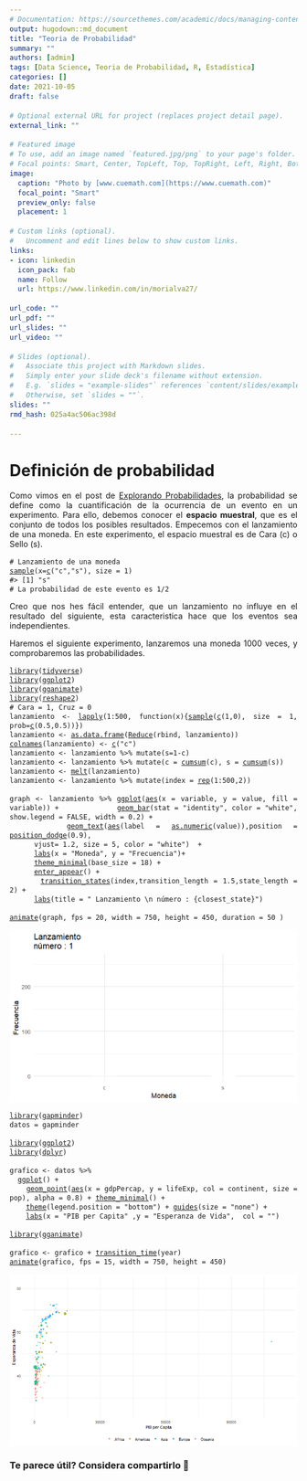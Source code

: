 ```yaml
---
# Documentation: https://sourcethemes.com/academic/docs/managing-content/
output: hugodown::md_document
title: "Teoria de Probabilidad"
summary: ""
authors: [admin]
tags: [Data Science, Teoria de Probabilidad, R, Estadística]
categories: []
date: 2021-10-05
draft: false

# Optional external URL for project (replaces project detail page).
external_link: ""

# Featured image
# To use, add an image named `featured.jpg/png` to your page's folder.
# Focal points: Smart, Center, TopLeft, Top, TopRight, Left, Right, BottomLeft, Bottom, BottomRight.
image:
  caption: "Photo by [www.cuemath.com](https://www.cuemath.com)"
  focal_point: "Smart"
  preview_only: false
  placement: 1

# Custom links (optional).
#   Uncomment and edit lines below to show custom links.
links:
- icon: linkedin
  icon_pack: fab
  name: Follow
  url: https://www.linkedin.com/in/morialva27/

url_code: ""
url_pdf: ""
url_slides: ""
url_video: ""

# Slides (optional).
#   Associate this project with Markdown slides.
#   Simply enter your slide deck's filename without extension.
#   E.g. `slides = "example-slides"` references `content/slides/example-slides.md`.
#   Otherwise, set `slides = ""`.
slides: ""
rmd_hash: 025a4ac506ac398d

---
```


<div style="text-align: justify">

# Definición de probabilidad

Como vimos en el post de [Explorando Probabilidades](https://www.dmorialva.com/post/explorando-informacion/), la probabilidad se define como la cuantificación de la ocurrencia de un evento en un experimento. Para ello, debemos conocer el **espacio muestral**, que es el conjunto de todos los posibles resultados. Empecemos con el lanzamiento de una moneda. En este experimento, el espacio muestral es de Cara (c) o Sello (s).

<div class="highlight">

<pre class='chroma'><code class='language-r' data-lang='r'><span class='c'># Lanzamiento de una moneda</span>
<span class='nf'><a href='https://rdrr.io/r/base/sample.html'>sample</a></span><span class='o'>(</span>x<span class='o'>=</span><span class='nf'><a href='https://rdrr.io/r/base/c.html'>c</a></span><span class='o'>(</span><span class='s'>"c"</span>,<span class='s'>"s"</span><span class='o'>)</span>, size <span class='o'>=</span> <span class='m'>1</span><span class='o'>)</span>
<span class='c'>#&gt; [1] "s"</span>
<span class='c'># La probabilidad de este evento es 1/2</span></code></pre>

</div>

Creo que nos hes fácil entender, que un lanzamiento no influye en el resultado del siguiente, esta caracteristica hace que los eventos sea independientes.

Haremos el siguiente experimento, lanzaremos una moneda 1000 veces, y comprobaremos las probabilidades.

<div class="highlight">

<pre class='chroma'><code class='language-r' data-lang='r'><span class='kr'><a href='https://rdrr.io/r/base/library.html'>library</a></span><span class='o'>(</span><span class='nv'><a href='http://tidyverse.tidyverse.org'>tidyverse</a></span><span class='o'>)</span>
<span class='kr'><a href='https://rdrr.io/r/base/library.html'>library</a></span><span class='o'>(</span><span class='nv'><a href='https://ggplot2.tidyverse.org'>ggplot2</a></span><span class='o'>)</span>
<span class='kr'><a href='https://rdrr.io/r/base/library.html'>library</a></span><span class='o'>(</span><span class='nv'><a href='https://gganimate.com'>gganimate</a></span><span class='o'>)</span>
<span class='kr'><a href='https://rdrr.io/r/base/library.html'>library</a></span><span class='o'>(</span><span class='nv'><a href='https://github.com/hadley/reshape'>reshape2</a></span><span class='o'>)</span>
<span class='c'># Cara = 1, Cruz = 0</span>
<span class='nv'>lanzamiento</span> <span class='o'>&lt;-</span> <span class='nf'><a href='https://rdrr.io/r/base/lapply.html'>lapply</a></span><span class='o'>(</span><span class='m'>1</span><span class='o'>:</span><span class='m'>500</span>, <span class='kr'>function</span><span class='o'>(</span><span class='nv'>x</span><span class='o'>)</span><span class='o'>&#123;</span><span class='nf'><a href='https://rdrr.io/r/base/sample.html'>sample</a></span><span class='o'>(</span><span class='nf'><a href='https://rdrr.io/r/base/c.html'>c</a></span><span class='o'>(</span><span class='m'>1</span>,<span class='m'>0</span><span class='o'>)</span>, size <span class='o'>=</span> <span class='m'>1</span>, prob<span class='o'>=</span><span class='nf'><a href='https://rdrr.io/r/base/c.html'>c</a></span><span class='o'>(</span><span class='m'>0.5</span>,<span class='m'>0.5</span><span class='o'>)</span><span class='o'>)</span><span class='o'>&#125;</span><span class='o'>)</span>
<span class='nv'>lanzamiento</span> <span class='o'>&lt;-</span> <span class='nf'><a href='https://rdrr.io/r/base/as.data.frame.html'>as.data.frame</a></span><span class='o'>(</span><span class='nf'><a href='https://rdrr.io/r/base/funprog.html'>Reduce</a></span><span class='o'>(</span><span class='nv'>rbind</span>, <span class='nv'>lanzamiento</span><span class='o'>)</span><span class='o'>)</span>
<span class='nf'><a href='https://rdrr.io/r/base/colnames.html'>colnames</a></span><span class='o'>(</span><span class='nv'>lanzamiento</span><span class='o'>)</span> <span class='o'>&lt;-</span> <span class='nf'><a href='https://rdrr.io/r/base/c.html'>c</a></span><span class='o'>(</span><span class='s'>"c"</span><span class='o'>)</span>
<span class='nv'>lanzamiento</span> <span class='o'>&lt;-</span> <span class='nv'>lanzamiento</span> <span class='o'>%&gt;%</span> <span class='nf'>mutate</span><span class='o'>(</span>s<span class='o'>=</span><span class='m'>1</span><span class='o'>-</span><span class='nv'>c</span><span class='o'>)</span>
<span class='nv'>lanzamiento</span> <span class='o'>&lt;-</span> <span class='nv'>lanzamiento</span> <span class='o'>%&gt;%</span> <span class='nf'>mutate</span><span class='o'>(</span>c <span class='o'>=</span> <span class='nf'><a href='https://rdrr.io/r/base/cumsum.html'>cumsum</a></span><span class='o'>(</span><span class='nv'>c</span><span class='o'>)</span>, s <span class='o'>=</span> <span class='nf'><a href='https://rdrr.io/r/base/cumsum.html'>cumsum</a></span><span class='o'>(</span><span class='nv'>s</span><span class='o'>)</span><span class='o'>)</span>
<span class='nv'>lanzamiento</span> <span class='o'>&lt;-</span> <span class='nf'><a href='https://rdrr.io/pkg/reshape2/man/melt.html'>melt</a></span><span class='o'>(</span><span class='nv'>lanzamiento</span><span class='o'>)</span>
<span class='nv'>lanzamiento</span> <span class='o'>&lt;-</span> <span class='nv'>lanzamiento</span> <span class='o'>%&gt;%</span> <span class='nf'>mutate</span><span class='o'>(</span>index <span class='o'>=</span> <span class='nf'><a href='https://rdrr.io/r/base/rep.html'>rep</a></span><span class='o'>(</span><span class='m'>1</span><span class='o'>:</span><span class='m'>500</span>,<span class='m'>2</span><span class='o'>)</span><span class='o'>)</span>

<span class='nv'>graph</span> <span class='o'>&lt;-</span> <span class='nv'>lanzamiento</span> <span class='o'>%&gt;%</span> <span class='nf'><a href='https://ggplot2.tidyverse.org/reference/ggplot.html'>ggplot</a></span><span class='o'>(</span><span class='nf'><a href='https://ggplot2.tidyverse.org/reference/aes.html'>aes</a></span><span class='o'>(</span>x <span class='o'>=</span> <span class='nv'>variable</span>, y <span class='o'>=</span> <span class='nv'>value</span>, fill <span class='o'>=</span> <span class='nv'>variable</span><span class='o'>)</span><span class='o'>)</span> <span class='o'>+</span>              <span class='nf'><a href='https://ggplot2.tidyverse.org/reference/geom_bar.html'>geom_bar</a></span><span class='o'>(</span>stat <span class='o'>=</span> <span class='s'>"identity"</span>, color <span class='o'>=</span> <span class='s'>"white"</span>, show.legend <span class='o'>=</span> <span class='kc'>FALSE</span>, width <span class='o'>=</span> <span class='m'>0.2</span><span class='o'>)</span> <span class='o'>+</span>
     <span class='nf'><a href='https://ggplot2.tidyverse.org/reference/geom_text.html'>geom_text</a></span><span class='o'>(</span><span class='nf'><a href='https://ggplot2.tidyverse.org/reference/aes.html'>aes</a></span><span class='o'>(</span>label <span class='o'>=</span> <span class='nf'><a href='https://rdrr.io/r/base/numeric.html'>as.numeric</a></span><span class='o'>(</span><span class='nv'>value</span><span class='o'>)</span><span class='o'>)</span>,position <span class='o'>=</span> <span class='nf'><a href='https://ggplot2.tidyverse.org/reference/position_dodge.html'>position_dodge</a></span><span class='o'>(</span><span class='m'>0.9</span><span class='o'>)</span>,
      vjust<span class='o'>=</span> <span class='m'>1.2</span>, size <span class='o'>=</span> <span class='m'>5</span>, color <span class='o'>=</span> <span class='s'>"white"</span><span class='o'>)</span>  <span class='o'>+</span>
      <span class='nf'><a href='https://ggplot2.tidyverse.org/reference/labs.html'>labs</a></span><span class='o'>(</span>x <span class='o'>=</span> <span class='s'>"Moneda"</span>, y <span class='o'>=</span> <span class='s'>"Frecuencia"</span><span class='o'>)</span><span class='o'>+</span>
      <span class='nf'><a href='https://ggplot2.tidyverse.org/reference/ggtheme.html'>theme_minimal</a></span><span class='o'>(</span>base_size <span class='o'>=</span> <span class='m'>18</span><span class='o'>)</span> <span class='o'>+</span>
      <span class='nf'><a href='https://gganimate.com/reference/enter_exit.html'>enter_appear</a></span><span class='o'>(</span><span class='o'>)</span> <span class='o'>+</span>
      <span class='nf'><a href='https://gganimate.com/reference/transition_states.html'>transition_states</a></span><span class='o'>(</span><span class='nv'>index</span>,transition_length <span class='o'>=</span> <span class='m'>1.5</span>,state_length <span class='o'>=</span> <span class='m'>2</span><span class='o'>)</span> <span class='o'>+</span>
      <span class='nf'><a href='https://ggplot2.tidyverse.org/reference/labs.html'>labs</a></span><span class='o'>(</span>title <span class='o'>=</span> <span class='s'>" Lanzamiento \n número : &#123;closest_state&#125;"</span><span class='o'>)</span>
  
<span class='nf'><a href='https://gganimate.com/reference/animate.html'>animate</a></span><span class='o'>(</span><span class='nv'>graph</span>, fps <span class='o'>=</span> <span class='m'>20</span>, width <span class='o'>=</span> <span class='m'>750</span>, height <span class='o'>=</span> <span class='m'>450</span>, duration <span class='o'>=</span> <span class='m'>50</span> <span class='o'>)</span>
</code></pre>
<img src="figs/unnamed-chunk-2-1.gif" width="700px" style="display: block; margin: auto;" />

</div>

<div class="highlight">

<pre class='chroma'><code class='language-r' data-lang='r'><span class='kr'><a href='https://rdrr.io/r/base/library.html'>library</a></span><span class='o'>(</span><span class='nv'><a href='https://github.com/jennybc/gapminder'>gapminder</a></span><span class='o'>)</span>
<span class='nv'>datos</span> <span class='o'>=</span> <span class='nv'>gapminder</span>

<span class='kr'><a href='https://rdrr.io/r/base/library.html'>library</a></span><span class='o'>(</span><span class='nv'><a href='https://ggplot2.tidyverse.org'>ggplot2</a></span><span class='o'>)</span>
<span class='kr'><a href='https://rdrr.io/r/base/library.html'>library</a></span><span class='o'>(</span><span class='nv'><a href='https://dplyr.tidyverse.org'>dplyr</a></span><span class='o'>)</span>

<span class='nv'>grafico</span> <span class='o'>&lt;-</span> <span class='nv'>datos</span> <span class='o'>%&gt;%</span>
  <span class='nf'><a href='https://ggplot2.tidyverse.org/reference/ggplot.html'>ggplot</a></span><span class='o'>(</span><span class='o'>)</span> <span class='o'>+</span> 
    <span class='nf'><a href='https://ggplot2.tidyverse.org/reference/geom_point.html'>geom_point</a></span><span class='o'>(</span><span class='nf'><a href='https://ggplot2.tidyverse.org/reference/aes.html'>aes</a></span><span class='o'>(</span>x <span class='o'>=</span> <span class='nv'>gdpPercap</span>, y <span class='o'>=</span> <span class='nv'>lifeExp</span>, col <span class='o'>=</span> <span class='nv'>continent</span>, size <span class='o'>=</span> <span class='nv'>pop</span><span class='o'>)</span>, alpha <span class='o'>=</span> <span class='m'>0.8</span><span class='o'>)</span> <span class='o'>+</span> <span class='nf'><a href='https://ggplot2.tidyverse.org/reference/ggtheme.html'>theme_minimal</a></span><span class='o'>(</span><span class='o'>)</span> <span class='o'>+</span> 
    <span class='nf'><a href='https://ggplot2.tidyverse.org/reference/theme.html'>theme</a></span><span class='o'>(</span>legend.position <span class='o'>=</span> <span class='s'>"bottom"</span><span class='o'>)</span> <span class='o'>+</span> <span class='nf'><a href='https://ggplot2.tidyverse.org/reference/guides.html'>guides</a></span><span class='o'>(</span>size <span class='o'>=</span> <span class='s'>"none"</span><span class='o'>)</span> <span class='o'>+</span> 
    <span class='nf'><a href='https://ggplot2.tidyverse.org/reference/labs.html'>labs</a></span><span class='o'>(</span>x <span class='o'>=</span> <span class='s'>"PIB per Capita"</span> ,y <span class='o'>=</span> <span class='s'>"Esperanza de Vida"</span>,  col <span class='o'>=</span> <span class='s'>""</span><span class='o'>)</span> 

<span class='kr'><a href='https://rdrr.io/r/base/library.html'>library</a></span><span class='o'>(</span><span class='nv'><a href='https://gganimate.com'>gganimate</a></span><span class='o'>)</span>

<span class='nv'>grafico</span> <span class='o'>&lt;-</span> <span class='nv'>grafico</span> <span class='o'>+</span> <span class='nf'><a href='https://gganimate.com/reference/transition_time.html'>transition_time</a></span><span class='o'>(</span><span class='nv'>year</span><span class='o'>)</span>
<span class='nf'><a href='https://gganimate.com/reference/animate.html'>animate</a></span><span class='o'>(</span><span class='nv'>grafico</span>, fps <span class='o'>=</span> <span class='m'>15</span>, width <span class='o'>=</span> <span class='m'>750</span>, height <span class='o'>=</span> <span class='m'>450</span><span class='o'>)</span>
</code></pre>
<img src="figs/unnamed-chunk-3-1.gif" width="700px" style="display: block; margin: auto;" />

</div>

<div/>

### Te parece útil? Considera compartirlo 🙌

